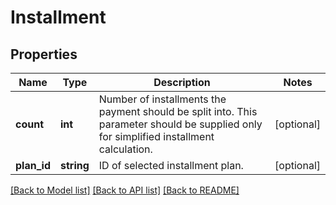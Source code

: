 # Installment

## Properties
Name | Type | Description | Notes
------------ | ------------- | ------------- | -------------
**count** | **int** | Number of installments the payment should be split into. This parameter should be supplied only for simplified installment calculation. | [optional] 
**plan_id** | **string** | ID of selected installment plan. | [optional] 

[[Back to Model list]](../README.md#documentation-for-models) [[Back to API list]](../README.md#documentation-for-api-endpoints) [[Back to README]](../README.md)


